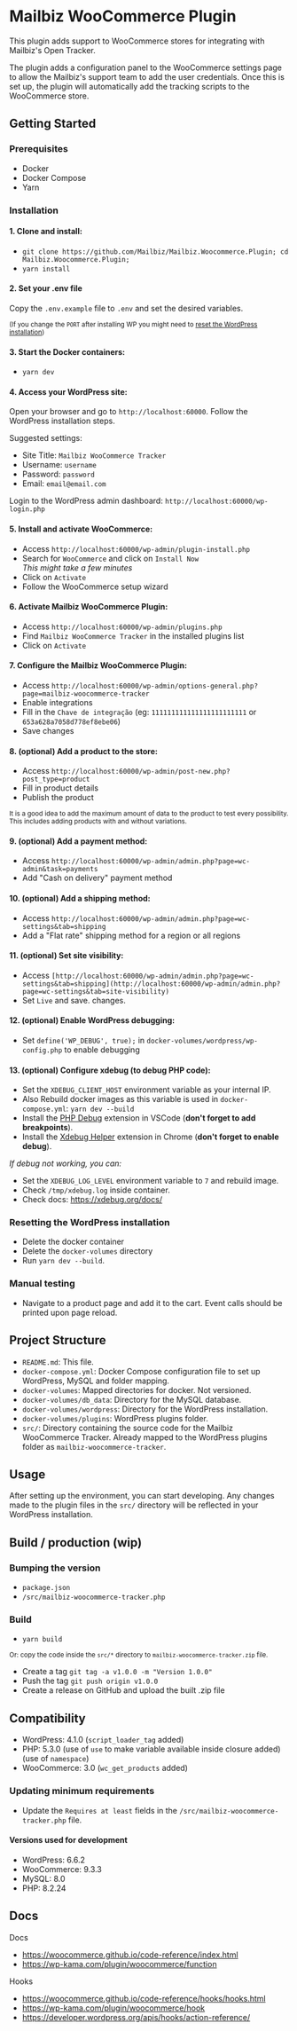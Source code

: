 # Mailbiz WooCommerce Plugin

This plugin adds support to WooCommerce stores for integrating with Mailbiz's Open Tracker.

The plugin adds a configuration panel to the WooCommerce settings page to allow the Mailbiz's support team to add the user credentials.
Once this is set up, the plugin will automatically add the tracking scripts to the WooCommerce store.

## Getting Started

### Prerequisites

- Docker
- Docker Compose
- Yarn

### Installation

#### 1. Clone and install:
  - `git clone https://github.com/Mailbiz/Mailbiz.Woocommerce.Plugin; cd Mailbiz.Woocommerce.Plugin;`
  - `yarn install`

#### 2. Set your .env file
  Copy the `.env.example` file to `.env` and set the desired variables.
  
  <sub>(If you change the `PORT` after installing WP you might need to [reset the WordPress installation](#resetting-the-wordpress-installation))</sub>

#### 3. Start the Docker containers:

  - `yarn dev`

#### 4. Access your WordPress site:
  Open your browser and go to `http://localhost:60000`.
  Follow the WordPress installation steps.

  Suggested settings:
  - Site Title: `Mailbiz WooCommerce Tracker`
  - Username: `username`
  - Password: `password`
  - Email: `email@email.com`

  Login to the WordPress admin dashboard: `http://localhost:60000/wp-login.php`

#### 5. Install and activate WooCommerce:
  - Access `http://localhost:60000/wp-admin/plugin-install.php`
  - Search for `WooCommerce` and click on `Install Now` <br />
  *This might take a few minutes*
  - Click on `Activate`
  - Follow the WooCommerce setup wizard

#### 6. Activate Mailbiz WooCommerce Plugin:
  - Access `http://localhost:60000/wp-admin/plugins.php`
  - Find `Mailbiz WooCommerce Tracker` in the installed plugins list
  - Click on `Activate`

#### 7. Configure the Mailbiz WooCommerce Plugin:
  - Access `http://localhost:60000/wp-admin/options-general.php?page=mailbiz-woocommerce-tracker`
  - Enable integrations
  - Fill in the `Chave de integração` (eg: `111111111111111111111111` or `653a628a7058d778ef8ebe06`)
  - Save changes

#### 8. (optional) Add a product to the store:
  - Access `http://localhost:60000/wp-admin/post-new.php?post_type=product`
  - Fill in product details
  - Publish the product

<sub>It is a good idea to add the maximum amount of data to the product to test every possibility. This includes adding products with and without variations.</sub>

#### 9. (optional) Add a payment method:
  - Access `http://localhost:60000/wp-admin/admin.php?page=wc-admin&task=payments`
  - Add "Cash on delivery" payment method

#### 10. (optional) Add a shipping method:
  - Access `http://localhost:60000/wp-admin/admin.php?page=wc-settings&tab=shipping`
  - Add a "Flat rate" shipping method for a region or all regions

#### 11. (optional) Set site visibility:
  - Access `[http://localhost:60000/wp-admin/admin.php?page=wc-settings&tab=shipping](http://localhost:60000/wp-admin/admin.php?page=wc-settings&tab=site-visibility)`
  - Set `Live` and save. changes.

#### 12. (optional) Enable WordPress debugging:
  - Set `define('WP_DEBUG', true);` in `docker-volumes/wordpress/wp-config.php` to enable debugging

#### 13. (optional) Configure xdebug (to debug PHP code):
  - Set the `XDEBUG_CLIENT_HOST` environment variable as your internal IP.
  - Also Rebuild docker images as this variable is used in `docker-compose.yml`: `yarn dev --build`
  - Install the [PHP Debug](https://marketplace.visualstudio.com/items?itemName=xdebug.php-debug) extension in VSCode (**don't forget to add breakpoints**).
  - Install the [Xdebug Helper](https://chromewebstore.google.com/detail/xdebug-helper/eadndfjplgieldjbigjakmdgkmoaaaoc) extension in Chrome (**don't forget to enable debug**).

*If debug not working, you can:*
  - Set the `XDEBUG_LOG_LEVEL` environment variable to `7` and rebuild image.
  - Check `/tmp/xdebug.log` inside container.
  - Check docs: https://xdebug.org/docs/

### Resetting the WordPress installation
- Delete the docker container
- Delete the `docker-volumes` directory
- Run `yarn dev --build`.

### Manual testing

- Navigate to a product page and add it to the cart. Event calls should be printed upon page reload.

## Project Structure

- `README.md`: This file.
- `docker-compose.yml`: Docker Compose configuration file to set up WordPress, MySQL and folder mapping.
- `docker-volumes`: Mapped directories for docker. Not versioned.
- `docker-volumes/db_data`: Directory for the MySQL database.
- `docker-volumes/wordpress`: Directory for the WordPress installation.
- `docker-volumes/plugins`: WordPress plugins folder.
- `src/`: Directory containing the source code for the Mailbiz WooCommerce Tracker. Already mapped to the WordPress plugins folder as `mailbiz-woocommerce-tracker`.

## Usage

After setting up the environment, you can start developing. Any changes made to the plugin files in the `src/` directory will be reflected in your WordPress installation.

## Build / production (wip)

### Bumping the version

- `package.json`
- `/src/mailbiz-woocommerce-tracker.php`

### Build

- `yarn build`

<sub>Or: copy the code inside the `src/*` directory to `mailbiz-woocommerce-tracker.zip` file.</sub>
- Create a tag `git tag -a v1.0.0 -m "Version 1.0.0"`
- Push the tag `git push origin v1.0.0`
- Create a release on GitHub and upload the built .zip file

## Compatibility

- WordPress: 4.1.0 (`script_loader_tag` added)
- PHP: 5.3.0 (use of `use` to make variable available inside closure added) (use of `namespace`)
- WooCommerce: 3.0 (`wc_get_products` added)

### Updating minimum requirements

- Update the `Requires at least` fields in the `/src/mailbiz-woocommerce-tracker.php` file.

#### Versions used for development

- WordPress: 6.6.2
- WooCommerce: 9.3.3
- MySQL: 8.0
- PHP: 8.2.24


## Docs

Docs
- https://woocommerce.github.io/code-reference/index.html
- https://wp-kama.com/plugin/woocommerce/function

Hooks
- https://woocommerce.github.io/code-reference/hooks/hooks.html
- https://wp-kama.com/plugin/woocommerce/hook
- https://developer.wordpress.org/apis/hooks/action-reference/
